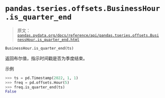 # `pandas.tseries.offsets.BusinessHour.is_quarter_end`

> 原文：[`pandas.pydata.org/docs/reference/api/pandas.tseries.offsets.BusinessHour.is_quarter_end.html`](https://pandas.pydata.org/docs/reference/api/pandas.tseries.offsets.BusinessHour.is_quarter_end.html)

```py
BusinessHour.is_quarter_end(ts)
```

返回布尔值，指示时间戳是否为季度结束。

示例

```py
>>> ts = pd.Timestamp(2022, 1, 1)
>>> freq = pd.offsets.Hour(5)
>>> freq.is_quarter_end(ts)
False 
```
